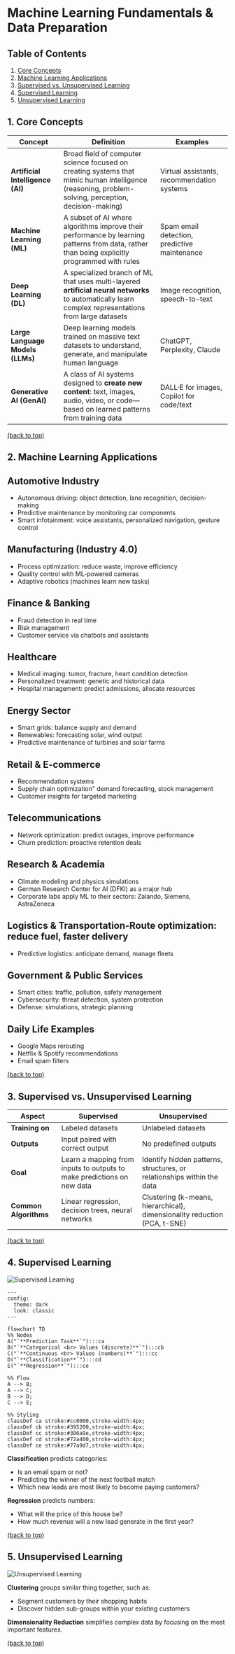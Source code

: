 # Machine Learning Fundamentals & Data Preparation

## Table of Contents

1. [Core Concepts](#1-core-concepts)
2. [Machine Learning Applications](#2-machine-learning-applications)
3. [Supervised vs. Unsupervised Learning](#3-supervised-vs-unsupervised-learning)
4. [Supervised Learning](#4-supervised-learning)
5. [Unsupervised Learning](#5-unsupervised-learning)

## 1. Core Concepts

| Concept | Definition | Examples |
| --- | --- | --- |
| **Artificial Intelligence (AI)** | Broad field of computer science focused on creating systems that mimic human intelligence (reasoning, problem-solving, perception, decision-making) | Virtual assistants, recommendation systems |
| **Machine Learning (ML)** | A subset of AI where algorithms improve their performance by learning patterns from data, rather than being explicitly programmed with rules | Spam email detection, predictive maintenance |
| **Deep Learning (DL)** | A specialized branch of ML that uses multi-layered **artificial neural networks** to automatically learn complex representations from large datasets | Image recognition, speech-to-text |
| **Large Language Models (LLMs)** | Deep learning models trained on massive text datasets to understand, generate, and manipulate human language | ChatGPT, Perplexity, Claude |
| **Generative AI (GenAI)** | A class of AI systems designed to **create new content**: text, images, audio, video, or code—based on learned patterns from training data | DALL·E for images, Copilot for code/text |

[(back to top)](#table-of-contents)

## 2. Machine Learning Applications

## Automotive Industry

- Autonomous driving: object detection, lane recognition, decision-making
- Predictive maintenance by monitoring car components
- Smart infotainment: voice assistants, personalized navigation, gesture control

## Manufacturing (Industry 4.0)

- Process optimization: reduce waste, improve efficiency
- Quality control with ML-powered cameras
- Adaptive robotics (machines learn new tasks)

## Finance & Banking

- Fraud detection in real time
- Risk management  
- Customer service via chatbots and assistants

## Healthcare

- Medical imaging: tumor, fracture, heart condition detection
- Personalized treatment: genetic and historical data
- Hospital management: predict admissions, allocate resources

## Energy Sector

- Smart grids: balance supply and demand
- Renewables: forecasting solar, wind output
- Predictive maintenance of turbines and solar farms

## Retail & E-commerce

- Recommendation systems
- Supply chain optimization" demand forecasting, stock management
- Customer insights for targeted marketing

## Telecommunications

- Network optimization: predict outages, improve performance
- Churn prediction: proactive retention deals

## Research & Academia

- Climate modeling and physics simulations
- German Research Center for AI (DFKI) as a major hub
- Corporate labs apply ML to their sectors: Zalando, Siemens, AstraZeneca

## Logistics & Transportation-Route optimization: reduce fuel, faster delivery

- Predictive logistics: anticipate demand, manage fleets

## Government & Public Services

- Smart cities: traffic, pollution, safety management
- Cybersecurity: threat detection, system protection
- Defense: simulations, strategic planning

## Daily Life Examples

- Google Maps rerouting
- Netflix & Spotify recommendations
- Email spam filters

[(back to top)](#table-of-contents)

## 3. Supervised vs. Unsupervised Learning

| Aspect | Supervised | Unsupervised |
| --- | --- | --- |
| **Training on** | Labeled datasets | Unlabeled datasets |
| **Outputs** | Input paired with correct output | No predefined outputs |
| **Goal** | Learn a mapping from inputs to outputs to make predictions on new data | Identify hidden patterns, structures, or relationships within the data |
| **Common Algorithms** | Linear regression, decision trees, neural networks | Clustering (k-means, hierarchical), dimensionality reduction (PCA, t-SNE) |

[(back to top)](#table-of-contents)

## 4. Supervised Learning

![Supervised Learning](/s01_ml_intro_data_prep/ml-supervised.png)

```mermaid
---
config:
  theme: dark
  look: classic
---

flowchart TD
%% Nodes
A("`**Prediction Task**`"):::ca
B("`**Categorical <br> Values (discrete)**`"):::cb
C("`**Continuous <br> Values (numbers)**`"):::cc
D("`**Classification**`"):::cd
E("`**Regression**`"):::ce

%% Flow
A --> B;
A --> C;
B --> D;
C --> E;

%% Styling
classDef ca stroke:#cc0000,stroke-width:4px;
classDef cb stroke:#395200,stroke-width:4px;
classDef cc stroke:#306a9e,stroke-width:4px;
classDef cd stroke:#72a400,stroke-width:4px;
classDef ce stroke:#77a9d7,stroke-width:4px;
```

**Classification** predicts categories:

- Is an email spam or not?
- Predicting the winner of the next football match
- Which new leads are most likely to become paying customers?

**Regression** predicts numbers:

- What will the price of this house be?
- How much revenue will a new lead generate in the first year?

[(back to top)](#table-of-contents)

## 5. Unsupervised Learning

![Unsupervised Learning](/s01_ml_intro_data_prep/ml-unsupervised.png)

**Clustering** groups similar thing together, such as:

- Segment customers by their shopping habits
- Discover hidden sub-groups within your existing customers

**Dimensionality Reduction** simplifies complex data by focusing on the most important features.

[(back to top)](#table-of-contents)
